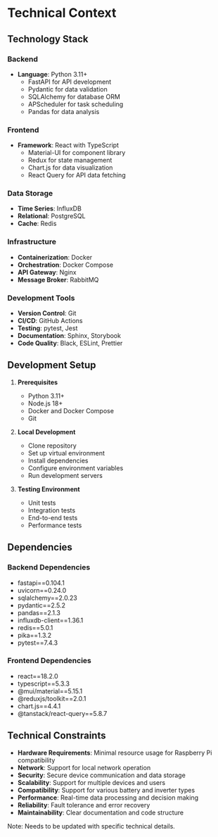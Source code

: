 # Technical Context

## Technology Stack
### Backend
- **Language**: Python 3.11+
  - FastAPI for API development
  - Pydantic for data validation
  - SQLAlchemy for database ORM
  - APScheduler for task scheduling
  - Pandas for data analysis

### Frontend
- **Framework**: React with TypeScript
  - Material-UI for component library
  - Redux for state management
  - Chart.js for data visualization
  - React Query for API data fetching

### Data Storage
- **Time Series**: InfluxDB
- **Relational**: PostgreSQL
- **Cache**: Redis

### Infrastructure
- **Containerization**: Docker
- **Orchestration**: Docker Compose
- **API Gateway**: Nginx
- **Message Broker**: RabbitMQ

### Development Tools
- **Version Control**: Git
- **CI/CD**: GitHub Actions
- **Testing**: pytest, Jest
- **Documentation**: Sphinx, Storybook
- **Code Quality**: Black, ESLint, Prettier

## Development Setup
1. **Prerequisites**
   - Python 3.11+
   - Node.js 18+
   - Docker and Docker Compose
   - Git

2. **Local Development**
   - Clone repository
   - Set up virtual environment
   - Install dependencies
   - Configure environment variables
   - Run development servers

3. **Testing Environment**
   - Unit tests
   - Integration tests
   - End-to-end tests
   - Performance tests

## Dependencies
### Backend Dependencies
- fastapi==0.104.1
- uvicorn==0.24.0
- sqlalchemy==2.0.23
- pydantic==2.5.2
- pandas==2.1.3
- influxdb-client==1.36.1
- redis==5.0.1
- pika==1.3.2
- pytest==7.4.3

### Frontend Dependencies
- react==18.2.0
- typescript==5.3.3
- @mui/material==5.15.1
- @reduxjs/toolkit==2.0.1
- chart.js==4.4.1
- @tanstack/react-query==5.8.7

## Technical Constraints
- **Hardware Requirements**: Minimal resource usage for Raspberry Pi compatibility
- **Network**: Support for local network operation
- **Security**: Secure device communication and data storage
- **Scalability**: Support for multiple devices and users
- **Compatibility**: Support for various battery and inverter types
- **Performance**: Real-time data processing and decision making
- **Reliability**: Fault tolerance and error recovery
- **Maintainability**: Clear documentation and code structure

Note: Needs to be updated with specific technical details.
